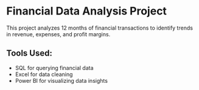 # Financial Data Analysis Project
This project analyzes 12 months of financial transactions to identify trends in revenue, expenses, and profit margins.

## Tools Used:
- SQL for querying financial data
- Excel for data cleaning
- Power BI for visualizing data insights
